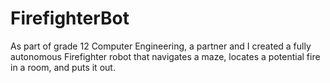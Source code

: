 # FirefighterBot
As part of grade 12 Computer Engineering, a partner and I created a fully autonomous Firefighter robot that navigates a maze, locates a potential fire in a room, and puts it out.
